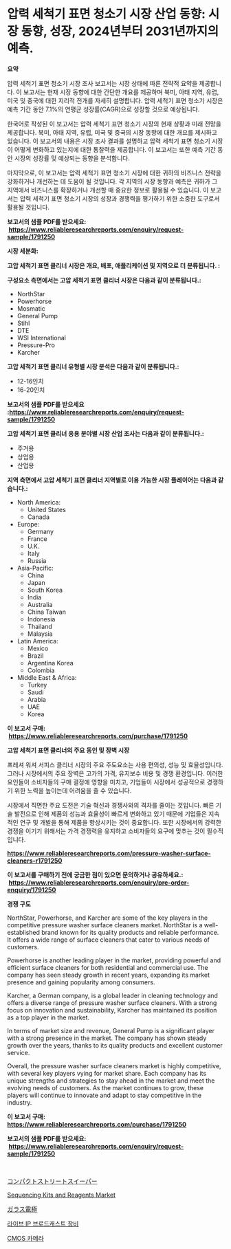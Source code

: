 <p><h1>압력 세척기 표면 청소기 시장 산업 동향: 시장 동향, 성장, 2024년부터 2031년까지의 예측.</h1></p><p><strong>요약</strong></p>
<p><p>압력 세척기 표면 청소기 시장 조사 보고서는 시장 상태에 따른 전략적 요약을 제공합니다. 이 보고서는 현재 시장 동향에 대한 간단한 개요를 제공하며 북미, 아태 지역, 유럽, 미국 및 중국에 대한 지리적 전개를 자세히 설명합니다. 압력 세척기 표면 청소기 시장은 예측 기간 동안 7.1%의 연평균 성장률(CAGR)으로 성장할 것으로 예상됩니다. </p><p>한국어로 작성된 이 보고서는 압력 세척기 표면 청소기 시장의 현재 상황과 미래 전망을 제공합니다. 북미, 아태 지역, 유럽, 미국 및 중국의 시장 동향에 대한 개요를 제시하고 있습니다. 이 보고서의 내용은 시장 조사 결과를 설명하고 압력 세척기 표면 청소기 시장이 어떻게 변화하고 있는지에 대한 통찰력을 제공합니다. 이 보고서는 또한 예측 기간 동안 시장의 성장률 및 예상되는 동향을 분석합니다.</p><p>마지막으로, 이 보고서는 압력 세척기 표면 청소기 시장에 대한 귀하의 비즈니스 전략을 강화하거나 개선하는 데 도움이 될 것입니다. 각 지역의 시장 동향과 예측은 귀하가 그 지역에서 비즈니스를 확장하거나 개선할 때 중요한 정보로 활용될 수 있습니다. 이 보고서는 압력 세척기 표면 청소기 시장의 성장과 경쟁력을 평가하기 위한 소중한 도구로서 활용될 것입니다.</p></p>
<p><strong>보고서의 샘플 PDF를 받으세요: &nbsp;<a href="https://www.reliableresearchreports.com/enquiry/request-sample/1791250">https://www.reliableresearchreports.com/enquiry/request-sample/1791250</a></strong></p>
<p><strong>시장 세분화:</strong></p>
<p><strong> 고압 세척기 표면 클리너 시장은 개요, 배포, 애플리케이션 및 지역으로 더 분류됩니다. :</strong></p>
<p><strong>구성요소 측면에서는 고압 세척기 표면 클리너 시장은 다음과 같이 분류됩니다.:</strong></p>
<p><ul><li>NorthStar</li><li>Powerhorse</li><li>Mosmatic</li><li>General Pump</li><li>Stihl</li><li>DTE</li><li>WSI International</li><li>Pressure-Pro</li><li>Karcher</li></ul></p>
<p><strong> 고압 세척기 표면 클리너 유형별 시장 분석은 다음과 같이 분류됩니다.:</strong></p>
<p><ul><li>12-16인치</li><li>16-20인치</li></ul></p>
<p><strong>보고서의 샘플 PDF를 받으세요 :<a href="https://www.reliableresearchreports.com/enquiry/request-sample/1791250">https://www.reliableresearchreports.com/enquiry/request-sample/1791250</a></strong></p>
<p><strong> 고압 세척기 표면 클리너 응용 분야별 시장 산업 조사는 다음과 같이 분류됩니다.:</strong></p>
<p><ul><li>주거용</li><li>상업용</li><li>산업용</li></ul></p>
<p><strong>지역 측면에서 고압 세척기 표면 클리너 지역별로 이용 가능한 시장 플레이어는 다음과 같습니다.:</strong></p>
<p><ul>
    <li>
        North America:
        <ul>
            <li>United States</li>
            <li>Canada</li>
        </ul>
    </li>
    <li>
        Europe:
        <ul>
            <li>Germany</li>
            <li>France</li>
            <li>U.K.</li>
            <li>Italy</li>
            <li>Russia</li>
        </ul>
    </li>
    <li>
        Asia-Pacific:
        <ul>
            <li>China</li>
            <li>Japan</li>
            <li>South Korea</li>
            <li>India</li>
            <li>Australia</li>
            <li>China Taiwan</li>
            <li>Indonesia</li>
            <li>Thailand</li>
            <li>Malaysia</li>
        </ul>
    </li>
    <li>
        Latin America:
        <ul>
            <li>Mexico</li>
            <li>Brazil</li>
            <li>Argentina Korea</li>
            <li>Colombia</li>
        </ul>
    </li>
    <li>
        Middle East & Africa:
        <ul>
            <li>Turkey</li>
            <li>Saudi</li>
            <li>Arabia</li>
            <li>UAE</li>
            <li>Korea</li>
        </ul>
    </li>
    </ul></p>
<p><strong>이 보고서 구매: &nbsp;<a href="https://www.reliableresearchreports.com/purchase/1791250">https://www.reliableresearchreports.com/purchase/1791250</a></strong></p>
<p><strong>고압 세척기 표면 클리너의 주요 동인 및 장벽 시장</strong></p>
<p><p>프레셔 워셔 서피스 클리너 시장의 주요 주도요소는 사용 편의성, 성능 및 효율성입니다. 그러나 시장에서의 주요 장벽은 고가의 가격, 유지보수 비용 및 경쟁 환경입니다. 이러한 요인들이 소비자들의 구매 결정에 영향을 미치고, 기업들이 시장에서 성공적으로 경쟁하기 위한 노력을 높이는데 어려움을 줄 수 있습니다.</p><p>시장에서 직면한 주요 도전은 기술 혁신과 경쟁사와의 격차를 줄이는 것입니다. 빠른 기술 발전으로 인해 제품의 성능과 효율성이 빠르게 변화하고 있기 때문에 기업들은 지속적인 연구 및 개발을 통해 제품을 향상시키는 것이 중요합니다. 또한 시장에서의 강력한 경쟁을 이기기 위해서는 가격 경쟁력을 유지하고 소비자들의 요구에 맞추는 것이 필수적입니다.</p></p>
<p><strong><a href="https://www.reliableresearchreports.com/pressure-washer-surface-cleaners-r1791250">https://www.reliableresearchreports.com/pressure-washer-surface-cleaners-r1791250</a></strong></p>
<p><strong>이 보고서를 구매하기 전에 궁금한 점이 있으면 문의하거나 공유하세요.: &nbsp;<a href="https://www.reliableresearchreports.com/enquiry/pre-order-enquiry/1791250">https://www.reliableresearchreports.com/enquiry/pre-order-enquiry/1791250</a></strong></p>
<p><strong>경쟁 구도</strong></p>
<p><p>NorthStar, Powerhorse, and Karcher are some of the key players in the competitive pressure washer surface cleaners market. NorthStar is a well-established brand known for its quality products and reliable performance. It offers a wide range of surface cleaners that cater to various needs of customers.</p><p>Powerhorse is another leading player in the market, providing powerful and efficient surface cleaners for both residential and commercial use. The company has seen steady growth in recent years, expanding its market presence and gaining popularity among consumers.</p><p>Karcher, a German company, is a global leader in cleaning technology and offers a diverse range of pressure washer surface cleaners. With a strong focus on innovation and sustainability, Karcher has maintained its position as a top player in the market.</p><p>In terms of market size and revenue, General Pump is a significant player with a strong presence in the market. The company has shown steady growth over the years, thanks to its quality products and excellent customer service.</p><p>Overall, the pressure washer surface cleaners market is highly competitive, with several key players vying for market share. Each company has its unique strengths and strategies to stay ahead in the market and meet the evolving needs of customers. As the market continues to grow, these players will continue to innovate and adapt to stay competitive in the industry.</p></p>
<p><strong>이 보고서 구매: &nbsp; <a href="https://www.reliableresearchreports.com/purchase/1791250">https://www.reliableresearchreports.com/purchase/1791250</a></strong></p>
<p><strong>보고서의 샘플 PDF를 받으세요: &nbsp;<a href="https://www.reliableresearchreports.com/enquiry/request-sample/1791250">https://www.reliableresearchreports.com/enquiry/request-sample/1791250</a></strong><strong></strong></p>
<p>&nbsp;</p>
<p><p><a href="https://github.com/ppmazlotr77499/Market-Research-Report-List-1/blob/main/661582124038.md">コンパクトストリートスイーパー</a></p><p><a href="https://github.com/GroverBarry/Market-Research-Report-List-4/blob/main/sequencing-kits-and-reagents-market.md">Sequencing Kits and Reagents Market</a></p><p><a href="https://medium.com/@saigekulas/%E3%82%AC%E3%83%A9%E3%82%B9%E9%9B%BB%E6%A5%B5%E5%B8%82%E5%A0%B4%E8%AA%BF%E6%9F%BB%E3%83%AC%E3%83%9D%E3%83%BC%E3%83%88-%E3%81%9D%E3%81%AE%E6%AD%B4%E5%8F%B2%E3%81%A82024%E5%B9%B4%E3%81%8B%E3%82%892031%E5%B9%B4%E3%81%BE%E3%81%A7%E3%81%AE%E4%BA%88%E6%B8%AC-434e9e928338">ガラス電極</a></p><p><a href="https://medium.com/@carlosrtzkzhj/%EC%8B%A4%EC%8B%9C%EA%B0%84-ip-%EB%B0%A9%EC%86%A1-%EC%9E%A5%EB%B9%84-%EC%8B%9C%EC%9E%A5-%EA%B7%9C%EB%AA%A8-%EC%8B%9C%EC%9E%A5-%EC%A0%84%EB%A7%9D-%EB%B0%8F-%EC%8B%9C%EC%9E%A5-%EC%98%88%EC%B8%A1-2024%EB%85%84%EB%B6%80%ED%84%B0-2031%EB%85%84-d3265d7b09f1">라이브 IP 브로드캐스트 장비</a></p><p><a href="https://medium.com/@cierrahayes1930/cmos-%EC%B9%B4%EB%A9%94%EB%9D%BC-%EC%8B%9C%EC%9E%A5-%EC%8B%9C%EC%9E%A5-cagr-%EC%8B%9C%EC%9E%A5-%EB%8F%99%ED%96%A5-%EB%B0%8F-%EC%84%B1%EC%9E%A5-%EC%A0%84%EB%9E%B5%EC%97%90-%EB%8C%80%ED%95%9C-%ED%86%B5%EC%B0%B0%EB%A0%A5-1a39e4d83c4e">CMOS 카메라</a></p></p>